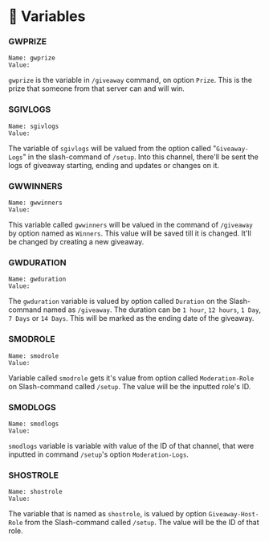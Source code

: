 # 📁 Variables

### GWPRIZE

```
Name: gwprize
Value:
```

`gwprize` is the variable in `/giveaway` command, on option `Prize`. This is the prize that someone from that server can and will win.

### SGIVLOGS

```
Name: sgivlogs
Value:
```

The variable of `sgivlogs` will be valued from the option called "`Giveaway-Logs`" in the slash-command of `/setup`. Into this channel, there'll be sent the logs of giveaway starting, ending and updates or changes on it.

### GWWINNERS

```
Name: gwwinners
Value:
```

This variable called `gwwinners` will be valued in the command of `/giveaway` by option named as `Winners`. This value will be saved till it is changed. It'll be changed by creating a new giveaway.

### GWDURATION

```
Name: gwduration
Value:
```

The `gwduration` variable is valued by option called `Duration` on the Slash-command named as `/giveaway`. The duration can be `1 hour`, `12 hours`, `1 Day`, `7 Days` or `14 Days`. This will be marked as the ending date of the giveaway.

### SMODROLE

```
Name: smodrole
Value:
```

Variable called `smodrole` gets it's value from option called `Moderation-Role` on Slash-command called `/setup`. The value will be the inputted role's ID.

### SMODLOGS

```
Name: smodlogs
Value:
```

`smodlogs` variable is variable with value of the ID of that channel, that were inputted in command `/setup`'s option `Moderation-Logs`.

### SHOSTROLE

```
Name: shostrole
Value:
```

The variable that is named as `shostrole`, is valued by option `Giveaway-Host-Role` from the Slash-command called `/setup`. The value will be the ID of that role.
